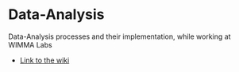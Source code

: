 # Data-Analysis
Data-Analysis processes and their implementation, while working at WIMMA Labs

 * [Link to the wiki](https://cybertrust.labranet.jamk.fi/data-analysis/documentation/wikis/home)
